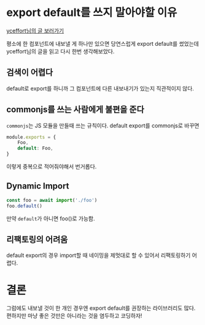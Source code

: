 # export default를 쓰지 말아야할 이유

[yceffort님의 글 보러가기](https://yceffort.kr/2020/11/avoid-default-export)

평소에 한 컴포넌트에 내보낼 게 하나만 있으면 당연스럽게 export default를 썼었는데 yceffort님의 글을 읽고 다시 한번 생각해보았다.

## 검색이 어렵다

default로 export를 하니까 그 컴포넌트에 다른 내보내기가 있는지 직관적이지 않다.

## commonjs를 쓰는 사람에게 불편을 준다

`commonjs`는 JS 모듈을 만들때 쓰는 규칙이다. default export를 commonjs로 바꾸면

```js
module.exports = {
    Foo,
    default: Foo,
}
```

이렇게 중복으로 적어줘야해서 번거롭다.

## Dynamic Import

```js
const foo = await import('./foo')
foo.default()
```

만약 `default`가 아니면 foo()로 가능함.

## 리팩토링의 어려움

default export의 경우 import할 때 네이밍을 제멋대로 할 수 있어서 리팩토링하기 어렵다.

# 결론

그럼에도 내보낼 것이 한 개인 경우엔 export default를 권장하는 라이브러리도 많다.
편하지만 마냥 좋은 것만은 아니라는 것을 염두하고 코딩하자!